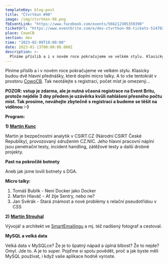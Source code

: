 ```yaml
---
templateKey: blog-post
title: "Čtvrtkon #98"
image: /img/ctvrtkon-98.png
fbEventLink: "https://www.facebook.com/events/566212305359390"
ticketUrl: "https://www.eventbrite.com/e/dev-ctvrtkon-98-tickets-514702768837"
place: CowoCB
section: dev
time: "2023-02-09T18:00:00"
date: 2023-01-13T00:00:00.000Z
description: >-
  Plníme příslib a i v novém roce pokračujeme ve velkém stylu. Klasicky budou dvě hlavní přednášky, které doplní micro talky. A to vše tentokrát v prostoru CowoCB.
---
```


Plníme příslib a i v novém roce pokračujeme ve velkém stylu. Klasicky budou dvě hlavní přednášky, které doplní micro talky. A to vše tentokrát v prostoru [CowoCB](https://www.cowocb.cz/). Tak neotálejte s registrací, počet míst je omezený...

**POZOR: vstup je zdarma, ale je nutná včasná registrace na Event Britu, protože nejdéle 3 dny předem je uzávěrka kvůli nahlášení přesného počtu míst. Tak prosíme, neváhejte zbytečně s registrací a budeme se těšit na viděnou :-)**

**Program:**

**1) [Martin Kunc](https://www.linkedin.com/in/martin-k-553437113/)**

Martin je bezpečnostní analytik v CSIRT.CZ (Národní CSIRT České Republiky), provozovaný sdružením CZ.NIC. Jeho hlavní pracovní náplní jsou penetrační testy, incident handling, zátěžové testy a další drobné projekty.

**Past na pokročilé botnety**

Aneb jak jsme lovili botnety s DGA.

**Micro talky:**

1. Tomáš Bublík	- Není Docker jako Docker
2. Martin Hlaváč - Ať žije Sentry, nebo ne?
3. Jan Svěrák - Stará známost a nové problémy s relační pseudotřídou v CSS

**2) [Martin Strouhal](https://twitter.com/strouhi)**

Vývojář a architekt ve [SmartEmailingu](https://www.smartemailing.cz) a mj. též nadšený fotograf a cestoval.

**MySQL a velká data**

Velká data v MySQLce? Že je to špatný nápad a úplná blbost? Že to nejde? Omyl. Jde to. A je to super. Pojďme si spolu povědět, proč a jak byste měli MySQL používat, i když vaše aplikace hodně vyroste.
